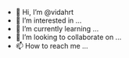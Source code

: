 - 👋 Hi, I’m @vidahrt
- 👀 I’m interested in ...
- 🌱 I’m currently learning ...
- 💞️ I’m looking to collaborate on ...
- 📫 How to reach me ...

<!---
vidahrt/vidahrt is a ✨ special ✨ repository because its `README.md` (this file) appears on your GitHub profile.
You can click the Preview link to take a look at your changes.
--->
